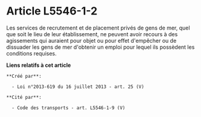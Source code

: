 # Article L5546-1-2

Les services de recrutement et de placement privés de gens de mer, quel que soit le lieu de leur établissement, ne peuvent
avoir recours à des agissements qui auraient pour objet ou pour effet d'empêcher ou de dissuader les gens de mer d'obtenir un
emploi pour lequel ils possèdent les conditions requises.

**Liens relatifs à cet article**

	**Créé par**:

	  - Loi n°2013-619 du 16 juillet 2013 - art. 25 (V)

	**Cité par**:

	  - Code des transports - art. L5546-1-9 (V)
